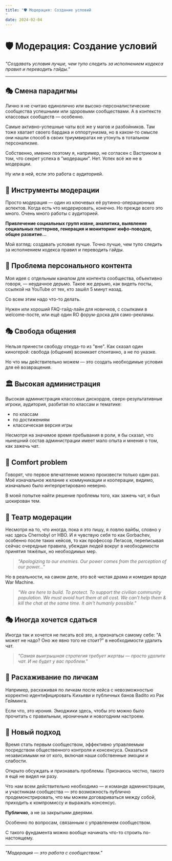 ```yaml
---
title: "🛡️ Модерация: Создание условий"
date: 2024-02-04
---
```


# 🛡️ Модерация: Создание условий

*"Создавать условия лучше, чем тупо следить за исполнением кодекса правил и переводить гайды."*

---

## 🎭 Смена парадигмы

Лично я не считаю единолично или высоко-персоналистические сообщества успешными или здоровыми сообществами. А в контексте классовых сообществ — особенно.

Самые активно-успешные чаты всё же у магов и разбойников. Там тоже хватает своего бардака и оппортунизма, но в каком-то смысле они нашли способ в своих триумвиратах не утонуть в тотальном персонализме.

Собственно, именно поэтому я, например, не согласен с Вастриком в том, что секрет успеха в "модерации". Нет. Успех всё же не в модерации.

Ну или в ней, если это работа с аудиторией.

## 🔧 Инструменты модерации

Просто модерация — один из ключевых её рутинно-операционных аспектов. Когда есть что модерировать, конечно. Но прежде всего это много. Очень много работы с аудиторией.

**Привлечение социальных групп извне, аналитика, выявление социальных паттернов, генерация и мониторинг инфо-поводов, общее развитие...**

Мой взгляд: создавать условия лучше. Точно лучше, чем тупо следить за исполнением кодекса правил и переводить гайды.

## 🎪 Проблема персонального контента

Моя идея с отдельным каналом для контента сообщества, объективно говоря, — неудачное дерьмо. Такое же дерьмо, как видеть посты, ссылкой на YouTube от тех, кто зашёл 5 минут назад.

Со всем этим надо что-то делать.

Нужен или хороший FAQ-гайд-лайн для новичков, с ссылками в welcome-посте, или ещё один RO форум-доска для само-рекламы.

## 🎭 Свобода общения

Нельзя принести свободу откуда-то из "вне". Как сказал один киногерой: свобода (общения) возникает спонтанно, а не по указке.

Но что мы действительно можем — это создать необходимые условия для её возвращения.

## 🏛️ Высокая администрация

Высокая администрация классовых дискордов, сверх-результативные игроки, аудитория, разбитая по классам и тематике:

- по классам
- по достижениям  
- классическая версия игры

Несмотря на значимое время пребывания в роли, я бы сказал, что нынешний состав администрации имеет мало опыта и мнения о том, как зажечь чат.

## 🎯 Comfort problem

Говорят, что первое впечатление можно произвести только один раз. Моё изначальное желание к коммуникации и кооперации, видимо, изначально было интерпретировано неверно.

В моей попытке найти решение проблемы того, как зажечь чат, я был шокирован тем.

## 🎪 Театр модерации

Несмотря на то, что иногда, пока я это пишу, я ловлю вайбы, словно у нас здесь Chernobyl от HBO. И я чувствую себя то как Gorbachev, особенно после таких кейсов, то как профессор Легасов, переписывая сейчас очередные правила, убеждая людей вокруг в необходимости принятия тяжёлых, но необходимых мер.

> *"Apologizing to our enemies. Our power comes from the perception of our power..."*

Но в реальности, на самом деле, это всё чистая драма и комедия вроде War Machine.

> *"We are here to build. To protect. To support the civilian community population. We must avoid hurt them at all cost. We can't help them & kill the chat at the same time. It ain't humanly possible."*

## 🎭 Иногда хочется сдаться

Иногда так и хочется не писать всё это, а признаться самому себе: "А может не надо? Оно же явно того не стоит?" в необходимости удалить чат.

> *"Самая выигрышная стратегия требует жертвы — просто удалите чат. И не будет у вас проблем."*

## 🎪 Расхаживание по личкам

Например, расхаживая по личкам после кейса с невозможностью корректно идентифицировать Кихьяви и публичных банов Badito из Рак Гейминга.

Если что, это ирония. Эмоджики здесь, чтобы это можно было прочитать с правильным, ироничным и новогодним настроем.

## 🎯 Новый подход

Время стать первым сообществом, эффективно управляемым посредством общественного контроля и консенсуса. Оказаться независимыми ни от кого, включая наши собственные эмоции и слабости.

Открыто обсуждать и признавать проблемы. Признаюсь честно, такого я ещё не видел ни разу.

Что нам всем действительно необходимо — и команде администрации, и участникам сообщества — это возможность публично продемонстрировать, что мы можем договариваться между собой, приходить к компромиссу и выражать консенсус.

**Публично**, а не за закрытыми дверями.

Особенно по вопросам, связанным с управлением сообществом.

С такого фундамента можно вообще начинать что-то строить по-настоящему.

---

*"Модерация — это работа с сообществом."* 
